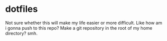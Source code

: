 # dotfiles
Not sure whether this will make my life easier or more difficult.  Like how am i gonna push to this repo?  Make a git repository in the root of my home directory?  smh.
